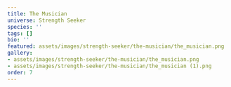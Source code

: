 ```yaml
---
title: The Musician
universe: Strength Seeker
species: ''
tags: []
bio: ''
featured: assets/images/strength-seeker/the-musician/the_musician.png
gallery:
- assets/images/strength-seeker/the-musician/the_musician.png
- assets/images/strength-seeker/the-musician/the_musician (1).png
order: 7
---
```

